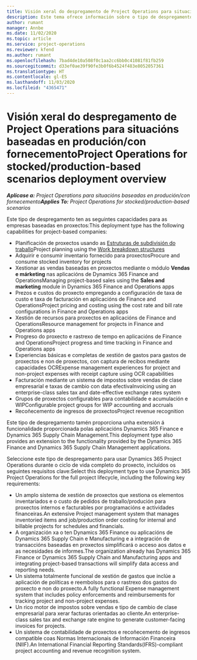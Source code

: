 ```yaml
---
title: Visión xeral do despregamento de Project Operations para situacións baseadas en produción/con fornecemento
description: Este tema ofrece información sobre o tipo de despregamento, Project Operations para situacións baseadas en produción/con fornecemento.
author: rumant
manager: Annbe
ms.date: 11/02/2020
ms.topic: article
ms.service: project-operations
ms.reviewer: kfend
ms.author: rumant
ms.openlocfilehash: 7bad4de10a508f0c1aa2cc6bb0c41081f81fb259
ms.sourcegitcommit: d33ef0ae39f90fe3b0f6b4524f483e8052057361
ms.translationtype: HT
ms.contentlocale: gl-ES
ms.lasthandoff: 11/03/2020
ms.locfileid: "4365471"
---
```

# <a name="project-operations-for-stockedproduction-based-scenarios-deployment-overview"></a><span data-ttu-id="80f97-103">Visión xeral do despregamento de Project Operations para situacións baseadas en produción/con fornecemento</span><span class="sxs-lookup"><span data-stu-id="80f97-103">Project Operations for stocked/production-based scenarios deployment overview</span></span>

<span data-ttu-id="80f97-104">_**Aplícase a:** Project Operations para situacións baseadas en produción/con fornecemento_</span><span class="sxs-lookup"><span data-stu-id="80f97-104">_**Applies To:** Project Operations for stocked/production-based scenarios_</span></span>


<span data-ttu-id="80f97-105">Este tipo de despregamento ten as seguintes capacidades para as empresas baseadas en proxectos:</span><span class="sxs-lookup"><span data-stu-id="80f97-105">This deployment type has the following capabilities for project-based companies:</span></span>

- <span data-ttu-id="80f97-106">Planificación de proxectos usando as [Estruturas de subdivisión do traballo](work-breakdown-structures.md)</span><span class="sxs-lookup"><span data-stu-id="80f97-106">Project planning using the [Work breakdown structures](work-breakdown-structures.md)</span></span>
- <span data-ttu-id="80f97-107">Adquirir e consumir inventario fornecido para proxectos</span><span class="sxs-lookup"><span data-stu-id="80f97-107">Procure and consume stocked inventory for projects</span></span>
- <span data-ttu-id="80f97-108">Xestionar as vendas baseadas en proxectos mediante o módulo **Vendas e márketing** nas aplicacións de Dynamics 365 Finance and Operations</span><span class="sxs-lookup"><span data-stu-id="80f97-108">Managing project-based sales using the **Sales and marketing** module in Dynamics 365 Finance and Operations apps</span></span>
- <span data-ttu-id="80f97-109">Prezos e custos do proxecto empregando a configuración de taxa de custo e taxa de facturación en aplicacións de Finance and Operations</span><span class="sxs-lookup"><span data-stu-id="80f97-109">Project pricing and costing using the cost rate and bill rate configurations in Finance and Operations apps</span></span>
- <span data-ttu-id="80f97-110">Xestión de recursos para proxectos en aplicacións de Finance and Operations</span><span class="sxs-lookup"><span data-stu-id="80f97-110">Resource management for projects in Finance and Operations apps</span></span>
- <span data-ttu-id="80f97-111">Progreso do proxecto e rastrexo de tempo en aplicacións de Finance and Operations</span><span class="sxs-lookup"><span data-stu-id="80f97-111">Project progress and time tracking in Finance and Operations apps</span></span>
- <span data-ttu-id="80f97-112">Experiencias básicas e completas de xestión de gastos para gastos de proxectos e non de proxectos, con captura de recibos mediante capacidades OCR</span><span class="sxs-lookup"><span data-stu-id="80f97-112">Expense management experiences for project and non-project expenses with receipt capture using OCR capabilities</span></span>
- <span data-ttu-id="80f97-113">Facturación mediante un sistema de impostos sobre vendas de clase empresarial e taxas de cambio con data efectiva</span><span class="sxs-lookup"><span data-stu-id="80f97-113">Invoicing using an enterprise-class sales tax and date-effective exchange rates system</span></span>
- <span data-ttu-id="80f97-114">Grupos de proxectos configurables para contabilidade e acumulación e WIP</span><span class="sxs-lookup"><span data-stu-id="80f97-114">Configurable project groups for WIP accounting and accruals</span></span>
- <span data-ttu-id="80f97-115">Recoñecemento de ingresos de proxectos</span><span class="sxs-lookup"><span data-stu-id="80f97-115">Project revenue recognition</span></span>

<span data-ttu-id="80f97-116">Este tipo de despregamento tamén proporciona unha extensión á funcionalidade proporcionada polas aplicacións Dynamics 365 Finance e Dynamics 365 Supply Chain Management.</span><span class="sxs-lookup"><span data-stu-id="80f97-116">This deployment type also provides an extension to the functionality provided by the Dynamics 365 Finance and Dynamics 365 Supply Chain Management applications.</span></span>

<span data-ttu-id="80f97-117">Seleccione este tipo de despregamento para usar Dynamics 365 Project Operations durante o ciclo de vida completo do proxecto, incluídos os seguintes requisitos clave:</span><span class="sxs-lookup"><span data-stu-id="80f97-117">Select this deployment type to use Dynamics 365 Project Operations for the full project lifecycle, including the following key requirements:</span></span>

- <span data-ttu-id="80f97-118">Un amplo sistema de xestión de proxectos que xestiona os elementos inventariados e o custo de pedidos de traballo/produción para proxectos internos e facturables por programacións e actividades financeiras.</span><span class="sxs-lookup"><span data-stu-id="80f97-118">An extensive Project management system that manages inventoried items and job/production order costing for internal and billable projects for schedules and financials.</span></span>
- <span data-ttu-id="80f97-119">A organización xa o ten Dynamics 365 Finance ou aplicacións de Dynamics 365 Supply Chain e Manufacturing e a integración de transaccións baseadas en proxectos simplificará o acceso aos datos e as necesidades de informes.</span><span class="sxs-lookup"><span data-stu-id="80f97-119">The organization already has Dynamics 365 Finance or Dynamics 365 Supply Chain and Manufacturing apps and integrating project-based transactions will simplify data access and reporting needs.</span></span>
- <span data-ttu-id="80f97-120">Un sistema totalmente funcional de xestión de gastos que inclúe a aplicación de políticas e reembolsos para o rastrexo dos gastos do proxecto e non do proxecto.</span><span class="sxs-lookup"><span data-stu-id="80f97-120">A fully functional Expense management system that includes policy enforcements and reimbursements for tracking project and non-project expenses.</span></span>
- <span data-ttu-id="80f97-121">Un rico motor de impostos sobre vendas e tipo de cambio de clase empresarial para xerar facturas orientadas ao cliente.</span><span class="sxs-lookup"><span data-stu-id="80f97-121">An enterprise-class sales tax and exchange rate engine to generate customer-facing invoices for projects.</span></span>
- <span data-ttu-id="80f97-122">Un sistema de contabilidade de proxectos e recoñecemento de ingresos compatible coas Normas Internacionais de Información Financeira (NIIF).</span><span class="sxs-lookup"><span data-stu-id="80f97-122">An International Financial Reporting Standards(IFRS)-compliant project accounting and revenue recognition system.</span></span>

